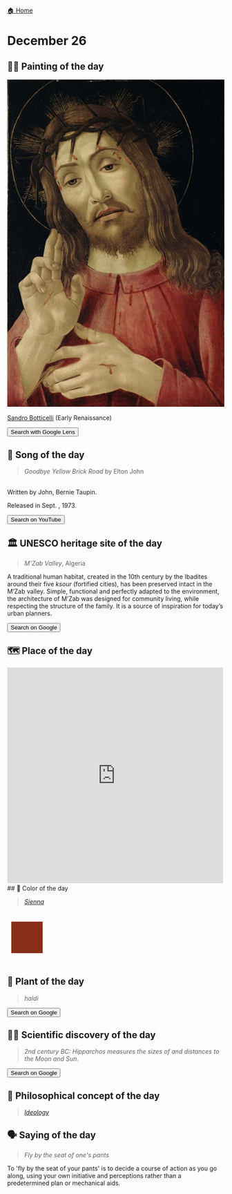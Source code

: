 
[🏠 Home](../../index.md)

# December 26

## 🧑‍🎨 Painting of the day

<img width="600" src="../img/Sandro_Botticelli_2.jpg">

[Sandro Botticelli](http://en.wikipedia.org/wiki/Sandro_Botticelli) (Early Renaissance)

<button class="btn btn-success"
onclick=" window.open('https://lens.google.com/uploadbyurl?url=https://iretes.github.io/one-a-day/data/img/Sandro_Botticelli_2.jpg','_blank')">
Search with Google Lens
</button>

## 🎼 Song of the day

> *Goodbye Yellow Brick Road*
by Elton John

<br />Written by John, Bernie Taupin.

Released in Sept. , 1973.

<button class="btn btn-success"
onclick=" window.open('http://www.youtube.com/search?q=Goodbye Yellow Brick Road by Elton John','_blank')">
Search on YouTube
</button>

## 🏛️ UNESCO heritage site of the day

> *M'Zab Valley*, Algeria

<p>A traditional human habitat, created in the 10th century by the Ibadites around their five <em>ksour</em> (fortified cities), has been preserved intact in the M’Zab valley. Simple, functional and perfectly adapted to the environment, the architecture of M’Zab was designed for community living, while respecting the structure of the family. It is a source of inspiration for today’s urban planners.</p>

<button class="btn btn-success"
onclick=" window.open('http://www.google.com/search?q=M Zab Valley','_blank')">
Search on Google
</button>

## 🗺️ Place of the day

<iframe
src="https://www.mapcrunch.com"
name="mapcrunch"
width="500"
height="500"
allowTransparency="true"
scrolling="no"
frameborder="0"
>
</iframe>
## 🎨 Color of the day

> *[Sienna](https://en.wikipedia.org/wiki/Sienna)*

<div style="color:#882D17; font-size: 100px;">&#9632;</div>

## 🌿 Plant of the day

> *haldi*

<button class="btn btn-success"
onclick=" window.open('http://www.google.com/search?q=haldi','_blank')">
Search on Google
</button>

## 🧑‍🔬 Scientific discovery of the day

> *2nd century BC: Hipparchos measures the sizes of and distances to the Moon and Sun.*

<button class="btn btn-success"
onclick=" window.open('http://www.google.com/search?q=2nd century BC: Hipparchos measures the sizes of and distances to the Moon and Sun.','_blank')"> 
Search on Google
</button>

## 💭 Philosophical concept of the day

> *[Ideology](https://en.wikipedia.org/wiki/Ideology)*

## 🗣️ Saying of the day

> *Fly by the seat of one's pants*

To 'fly by the seat of your pants' is to decide a course of action as you go along, using your own initiative and perceptions rather than a predetermined plan or mechanical aids.
